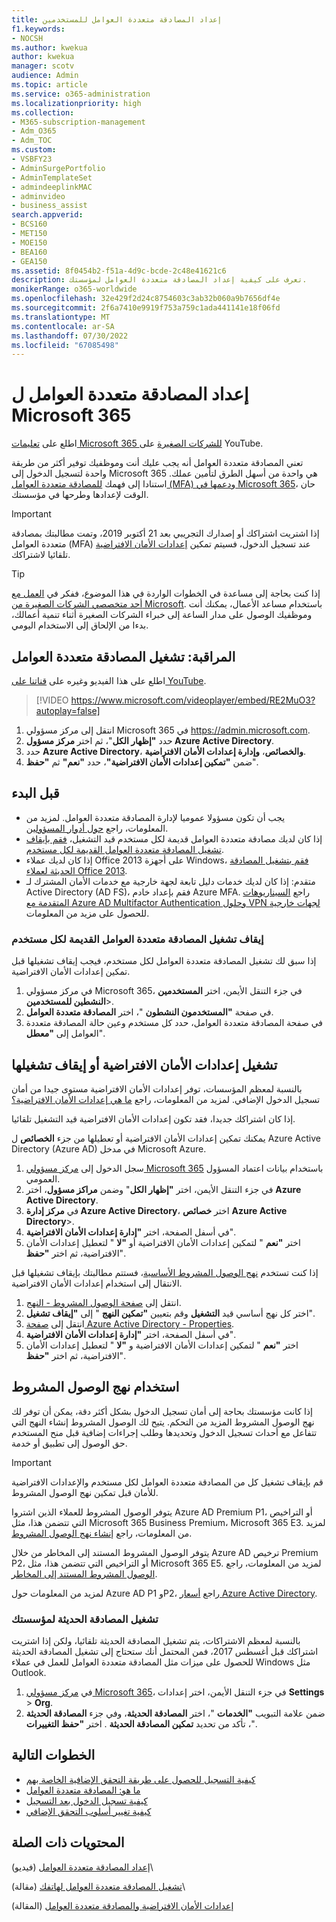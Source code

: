 ```yaml
---
title: إعداد المصادقة متعددة العوامل للمستخدمين
f1.keywords:
- NOCSH
ms.author: kwekua
author: kwekua
manager: scotv
audience: Admin
ms.topic: article
ms.service: o365-administration
ms.localizationpriority: high
ms.collection:
- M365-subscription-management
- Adm_O365
- Adm_TOC
ms.custom:
- VSBFY23
- AdminSurgePortfolio
- AdminTemplateSet
- admindeeplinkMAC
- adminvideo
- business_assist
search.appverid:
- BCS160
- MET150
- MOE150
- BEA160
- GEA150
ms.assetid: 8f0454b2-f51a-4d9c-bcde-2c48e41621c6
description: تعرف على كيفية إعداد المصادقة متعددة العوامل لمؤسستك.
monikerRange: o365-worldwide
ms.openlocfilehash: 32e429f2d24c8754603c3ab32b060a9b7656df4e
ms.sourcegitcommit: 2f6a7410e9919f753a759c1ada441141e18f06fd
ms.translationtype: MT
ms.contentlocale: ar-SA
ms.lasthandoff: 07/30/2022
ms.locfileid: "67085498"
---
```

# <a name="set-up-multifactor-authentication-for-microsoft-365"></a>إعداد المصادقة متعددة العوامل ل Microsoft 365

اطلع على [تعليمات Microsoft 365 للشركات الصغيرة](https://go.microsoft.com/fwlink/?linkid=2197659) على YouTube.

تعني المصادقة متعددة العوامل أنه يجب عليك أنت وموظفيك توفير أكثر من طريقة واحدة لتسجيل الدخول إلى Microsoft 365 هي واحدة من أسهل الطرق لتأمين عملك. استنادا إلى فهمك [للمصادقة متعددة العوامل (MFA) ودعمها في Microsoft 365](multi-factor-authentication-microsoft-365.md)، حان الوقت لإعدادها وطرحها في مؤسستك. 

> [!IMPORTANT]
> إذا اشتريت اشتراكك أو إصدارك التجريبي بعد 21 أكتوبر 2019، وتمت مطالبتك بمصادقة متعددة العوامل (MFA) عند تسجيل الدخول، فسيتم تمكين [إعدادات الأمان الافتراضية](/azure/active-directory/fundamentals/concept-fundamentals-security-defaults) تلقائيا لاشتراكك.

> [!TIP]
> إذا كنت بحاجة إلى مساعدة في الخطوات الواردة في هذا الموضوع، ففكر في [العمل مع أحد متخصصي الشركات الصغيرة من Microsoft](https://go.microsoft.com/fwlink/?linkid=2186871). باستخدام مساعد الأعمال، يمكنك أنت وموظفيك الوصول على مدار الساعة إلى خبراء الشركات الصغيرة أثناء تنمية أعمالك، بدءا من الإلحاق إلى الاستخدام اليومي.

## <a name="watch-turn-on-multifactor-authentication"></a>المراقبة: تشغيل المصادقة متعددة العوامل

اطلع على هذا الفيديو وغيره على [قناتنا على YouTube](https://go.microsoft.com/fwlink/?linkid=2197909).

> [!VIDEO https://www.microsoft.com/videoplayer/embed/RE2MuO3?autoplay=false]

1. انتقل إلى مركز مسؤولي Microsoft 365 في <a href="https://admin.microsoft.com/ " target="_blank">https://admin.microsoft.com</a>.
1. حدد **"إظهار الكل**"، ثم اختر **مركز مسؤول Azure Active Directory**.
1. حدد **Azure Active Directory**، **والخصائص**، **وإدارة إعدادات الأمان الافتراضية**.
1. ضمن **"تمكين إعدادات الأمان الافتراضية"**، حدد **"نعم"** ثم **"حفظ**".

## <a name="before-you-begin"></a>قبل البدء

- يجب أن تكون مسؤولا عموميا لإدارة المصادقة متعددة العوامل. لمزيد من المعلومات، راجع [حول أدوار المسؤولين](../add-users/about-admin-roles.md).
- إذا كان لديك مصادقة متعددة العوامل قديمة لكل مستخدم قيد التشغيل، [فقم بإيقاف تشغيل المصادقة متعددة العوامل القديمة لكل مستخدم](#turn-off-legacy-per-user-mfa).
- إذا كان لديك عملاء Office 2013 على أجهزة Windows، [فقم بتشغيل المصادقة الحديثة لعملاء Office 2013](./enable-modern-authentication.md).
- متقدم: إذا كان لديك خدمات دليل تابعة لجهة خارجية مع خدمات الأمان المشترك لـ Active Directory (AD FS)، فقم بإعداد خادم Azure MFA. راجع [السيناريوهات المتقدمة مع Azure AD Multifactor Authentication وحلول VPN لجهات خارجية](/azure/active-directory/authentication/howto-mfaserver-nps-vpn) للحصول على مزيد من المعلومات.

### <a name="turn-off-legacy-per-user-mfa"></a>إيقاف تشغيل المصادقة متعددة العوامل القديمة لكل مستخدم

إذا سبق لك تشغيل المصادقة متعددة العوامل لكل مستخدم، فيجب إيقاف تشغيلها قبل تمكين إعدادات الأمان الافتراضية.

1. في مركز مسؤولي Microsoft 365، في جزء التنقل الأيمن، اختر **المستخدمين النشطين للمستخدمين**\>.
1. في صفحة **"المستخدمون النشطون** "، اختر **المصادقة متعددة العوامل**.
1. في صفحة المصادقة متعددة العوامل، حدد كل مستخدم وعين حالة المصادقة متعددة العوامل إلى **"معطل**".

## <a name="turn-security-defaults-on-or-off"></a>تشغيل إعدادات الأمان الافتراضية أو إيقاف تشغيلها

بالنسبة لمعظم المؤسسات، توفر إعدادات الأمان الافتراضية مستوى جيدا من أمان تسجيل الدخول الإضافي. لمزيد من المعلومات، راجع [ما هي إعدادات الأمان الافتراضية؟](/azure/active-directory/fundamentals/concept-fundamentals-security-defaults)

إذا كان اشتراكك جديدا، فقد تكون إعدادات الأمان الافتراضية قيد التشغيل تلقائيا.

يمكنك تمكين إعدادات الأمان الافتراضية أو تعطيلها من جزء **الخصائص** ل Azure Active Directory (Azure AD) في مدخل Microsoft Azure.

1. سجل الدخول إلى [مركز مسؤولي Microsoft 365](https://admin.microsoft.com) باستخدام بيانات اعتماد المسؤول العمومي.
2. في جزء التنقل الأيمن، اختر **"إظهار الكل**" وضمن **مراكز مسؤول**، اختر **Azure Active Directory**.
3. في **مركز إدارة Azure Active Directory**، اختر **خصائص** **Azure Active Directory**\>.
4. في أسفل الصفحة، اختر **"إدارة إعدادات الأمان الافتراضية**".
5. اختر **"نعم** " لتمكين إعدادات الأمان الافتراضية أو **"لا** " لتعطيل إعدادات الأمان الافتراضية، ثم اختر **"حفظ**".

إذا كنت تستخدم [نهج الوصول المشروط الأساسية](/azure/active-directory/conditional-access/concept-baseline-protection)، فستتم مطالبتك بإيقاف تشغيلها قبل الانتقال إلى استخدام إعدادات الأمان الافتراضية.

1. انتقل إلى [صفحة الوصول المشروط - النهج](https://portal.azure.com/#blade/Microsoft_AAD_IAM/ConditionalAccessBlade/Policies).
2. اختر كل نهج أساسي قيد **التشغيل** وقم بتعيين **"تمكين النهج** " إلى **"إيقاف تشغيل**".
3. انتقل إلى [صفحة Azure Active Directory - Properties](https://portal.azure.com/#blade/Microsoft_AAD_IAM/ActiveDirectoryMenuBlade/Properties).
4. في أسفل الصفحة، اختر **"إدارة إعدادات الأمان الافتراضية**".
5. اختر **"نعم** " لتمكين إعدادات الأمان الافتراضية و **"لا** " لتعطيل إعدادات الأمان الافتراضية، ثم اختر **"حفظ**".

## <a name="use-conditional-access-policies"></a>استخدام نهج الوصول المشروط

إذا كانت مؤسستك بحاجة إلى أمان تسجيل الدخول بشكل أكثر دقة، يمكن أن توفر لك نهج الوصول المشروط المزيد من التحكم. يتيح لك الوصول المشروط إنشاء النهج التي تتفاعل مع أحداث تسجيل الدخول وتحديدها وطلب إجراءات إضافية قبل منح المستخدم حق الوصول إلى تطبيق أو خدمة.

> [!IMPORTANT]
> قم بإيقاف تشغيل كل من المصادقة متعددة العوامل لكل مستخدم والإعدادات الافتراضية للأمان قبل تمكين نهج الوصول المشروط.

يتوفر الوصول المشروط للعملاء الذين اشتروا Azure AD Premium P1، أو التراخيص التي تتضمن هذا، مثل Microsoft 365 Business Premium، Microsoft 365 E3. لمزيد من المعلومات، راجع [إنشاء نهج الوصول المشروط](/azure/active-directory/authentication/tutorial-enable-azure-mfa).

يتوفر الوصول المشروط المستند إلى المخاطر من خلال Azure AD ترخيص Premium P2، أو التراخيص التي تتضمن هذا، مثل Microsoft 365 E5. لمزيد من المعلومات، راجع [الوصول المشروط المستند إلى المخاطر](/azure/active-directory/conditional-access/howto-conditional-access-policy-risk).

لمزيد من المعلومات حول Azure AD P1 وP2، راجع [أسعار Azure Active Directory](https://azure.microsoft.com/pricing/details/active-directory/).

### <a name="turn-on-modern-authentication-for-your-organization"></a>تشغيل المصادقة الحديثة لمؤسستك

بالنسبة لمعظم الاشتراكات، يتم تشغيل المصادقة الحديثة تلقائيا، ولكن إذا اشتريت اشتراكك قبل أغسطس 2017، فمن المحتمل أنك ستحتاج إلى تشغيل المصادقة الحديثة للحصول على ميزات مثل المصادقة متعددة العوامل للعمل في عملاء Windows مثل Outlook.

1. في <a href="https://go.microsoft.com/fwlink/p/?linkid=2024339" target="_blank">مركز مسؤولي Microsoft 365</a>، في جزء التنقل الأيمن، اختر إعدادات **Settings** \> **Org**.
2. ضمن علامة التبويب **"الخدمات** "، اختر **المصادقة الحديثة**، وفي جزء **المصادقة الحديثة** ، تأكد من تحديد **تمكين المصادقة الحديثة** . اختر **"حفظ التغييرات**".

## <a name="next-steps"></a>الخطوات التالية

- [كيفية التسجيل للحصول على طريقة التحقق الإضافية الخاصة بهم](https://support.microsoft.com/office/ace1d096-61e5-449b-a875-58eb3d74de14)
- [ما هو: المصادقة متعددة العوامل](https://support.microsoft.com/help/4577374/what-is-multifactor-authentication)
- [كيفية تسجيل الدخول بعد التسجيل](https://support.microsoft.com/office/2b856342-170a-438e-9a4f-3c092394d3cb)
- [كيفية تغيير أسلوب التحقق الإضافي](https://support.microsoft.com/office/956ec8d0-7081-4518-a701-f8414cc20831)

## <a name="related-content"></a>المحتويات ذات الصلة

[إعداد المصادقة متعددة العوامل](set-up-multi-factor-authentication.md) (فيديو)\

[تشغيل المصادقة متعددة العوامل لهاتفك](https://support.microsoft.com/office/ace1d096-61e5-449b-a875-58eb3d74de14) (مقالة)\

[إعدادات الأمان الافتراضية والمصادقة متعددة العوامل](/microsoft-365/business-premium/m365bp-conditional-access) (المقالة)